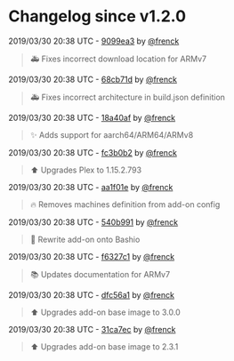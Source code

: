 # Changelog since v1.2.0

2019/03/30 20:38 UTC - [9099ea3](https://github.com/hassio-addons/addon-plex/commit/9099ea33827713480d6ad9b8827a296c9d0bd304) by [@frenck](https://github.com/frenck)
> :ambulance: Fixes incorrect download location for ARMv7 

2019/03/30 20:38 UTC - [68cb71d](https://github.com/hassio-addons/addon-plex/commit/68cb71db94af124e91fbb8568c3e139503eb7576) by [@frenck](https://github.com/frenck)
> :ambulance: Fixes incorrect architecture in build.json definition 

2019/03/30 20:38 UTC - [18a40af](https://github.com/hassio-addons/addon-plex/commit/18a40afdb9eea7ad9d43678a6ac82d756c398693) by [@frenck](https://github.com/frenck)
> :sparkles: Adds support for aarch64/ARM64/ARMv8 

2019/03/30 20:38 UTC - [fc3b0b2](https://github.com/hassio-addons/addon-plex/commit/fc3b0b2860177f49dcfe17adc64ceaf486ed0363) by [@frenck](https://github.com/frenck)
> :arrow_up: Upgrades Plex to 1.15.2.793 

2019/03/30 20:38 UTC - [aa1f01e](https://github.com/hassio-addons/addon-plex/commit/aa1f01eed0d4283dfc31b5ed3dc5fa3544f2ba0f) by [@frenck](https://github.com/frenck)
> :fire: Removes machines definition from add-on config 

2019/03/30 20:38 UTC - [540b991](https://github.com/hassio-addons/addon-plex/commit/540b9913e5c65f268f9ea0386fc9e500cb648274) by [@frenck](https://github.com/frenck)
> :hammer: Rewrite add-on onto Bashio 

2019/03/30 20:38 UTC - [f6327c1](https://github.com/hassio-addons/addon-plex/commit/f6327c1b49d93fe8104bb1041fa279be94a41778) by [@frenck](https://github.com/frenck)
> :books: Updates documentation for ARMv7 

2019/03/30 20:38 UTC - [dfc56a1](https://github.com/hassio-addons/addon-plex/commit/dfc56a1dd6b384c3d24664e8222a04756b79aa19) by [@frenck](https://github.com/frenck)
> :arrow_up: Upgrades add-on base image to 3.0.0 

2019/03/30 20:38 UTC - [31ca7ec](https://github.com/hassio-addons/addon-plex/commit/31ca7ec3f7e252061840b86c9f95e99e2ff7114e) by [@frenck](https://github.com/frenck)
> :arrow_up: Upgrades add-on base image to 2.3.1 

